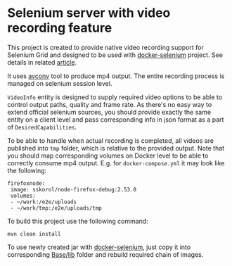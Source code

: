 # Selenium server with video recording feature
This project is created to provide native video recording support for Selenium Grid and designed to be used with [docker-selenium](https://github.com/sskorol/docker-selenium) project. See details in related [article](http://qa-automation-notes.blogspot.com/2016/04/docker-selenium-and-bit-of-allure-how.html).

It uses [avconv](https://libav.org/avconv.html) tool to produce mp4 output. The entire recording process is managed on selenium session level.

`VideoInfo` entity is designed to supply required video options to be able to control output paths, quality and frame rate. As there's no easy way to extend official selenium sources, you should provide exactly the same entity on a client level and pass corresponding info in json format as a part of `DesiredCapabilities`.

To be able to handle when actual recording is completed, all videos are published into `tmp` folder, which is relative to the provided output. Note that you should map corresponding volumes on Docker level to be able to correctly consume mp4 output. E.g. for `docker-compose.yml` it may look like the following:

```
firefoxnode:
 image: sskorol/node-firefox-debug:2.53.0
 volumes:
 - ~/work:/e2e/uploads
 - ~/work/tmp:/e2e/uploads/tmp
```

To build this project use the following command:

```
mvn clean install
```

To use newly created jar with [docker-selenium](https://github.com/sskorol/docker-selenium), just copy it into corresponding [Base/lib](https://github.com/sskorol/docker-selenium/tree/master/Base/lib) folder and rebuild required chain of images.
